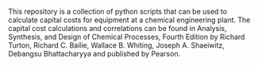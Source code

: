 This repository is a collection of python scripts that can be used to calculate capital costs for equipment at a chemical engineering plant.
The capital cost calculations and correlations can be found in Analysis, Synthesis, and Design of Chemical Processes, Fourth Edition by Richard Turton, Richard C. Bailie, Wallace B. Whiting, Joseph A. Shaeiwitz, Debangsu Bhattacharyya and published by Pearson.
